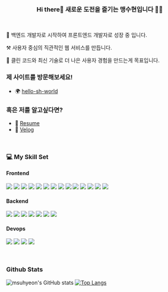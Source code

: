 ### <div align="center">Hi there👋 새로운 도전을 즐기는 맹수현입니다 👩‍💻</div>  

<br/>

🌱 백엔드 개발자로 시작하여 프론트엔드 개발자로 성장 중 입니다. 

⚒️ 사용자 중심의 직관적인 웹 서비스를 만듭니다.

🚀 클린 코드와 최신 기술로 더 나은 사용자 경험을 만드는게 목표입니다.  
  

### 제 사이트를 방문해보세요!

- 🌍 [hello-sh-world](https://hello-sh-world.vercel.app/)

### 혹은 저를 알고싶다면?
  
- 💼 [Resume](https://pepper-yak-068.notion.site/f0a2e0e856c449d1a7197d48c46a6fad)
- 🦜 [Velog](https://velog.io/@msh/posts)
<!--
- 💬 [Contact](mailto:job.maengsh@gmail.com)
-->

<br />


### 💻 My Skill Set  

#### Frontend
<img src="https://img.shields.io/badge/Javascript-F7DF1E?style=for-the-badge&logo=javascript&logoColor=white">  <img src="https://img.shields.io/badge/ReactJS-61DAFB?style=for-the-badge&logo=react&logoColor=white"> <img src="https://img.shields.io/badge/NextJS-000000?style=for-the-badge&logo=nextdotjs&logoColor=white"> <img src="https://img.shields.io/badge/Typescript-3178C6?style=for-the-badge&logo=Typescript&logoColor=white"> <img src="https://img.shields.io/badge/VueJS-4FC08D?style=for-the-badge&logo=vuedotjs&logoColor=white"> <img src="https://img.shields.io/badge/Nuxt-00DC82?style=for-the-badge&logo=nuxt&logoColor=white">  <img src="https://img.shields.io/badge/HTML5-E34F26?style=for-the-badge&logo=html5&logoColor=white"> <img src="https://img.shields.io/badge/CSS3-1572B6?style=for-the-badge&logo=css3&logoColor=white"> <img src="https://img.shields.io/badge/Sass-CC6699?style=for-the-badge&logo=sass&logoColor=white"> <img src="https://img.shields.io/badge/Vuetify-1867C0?style=for-the-badge&logo=vuetify&logoColor=white"> <img src="https://img.shields.io/badge/webpack-8DD6F9?style=for-the-badge&logo=webpack&logoColor=white"> <img src="https://img.shields.io/badge/ESLint-4B32C3?style=for-the-badge&logo=ESLint&logoColor=white"> <img src="https://img.shields.io/badge/Prettier-F7B93E?style=for-the-badge&logo=Prettier&logoColor=white">  <img src="https://img.shields.io/badge/Bootstrap-7952B3?style=for-the-badge&logo=Bootstrap&logoColor=white">
#### Backend
<img src="https://img.shields.io/badge/java-007396?style=for-the-badge&logo=OpenJDK&logoColor=white"> <img src="https://img.shields.io/badge/Spring-6DB33F?style=for-the-badge&logo=spring&logoColor=white"> <img src="https://img.shields.io/badge/mysql-4479A1?style=for-the-badge&logo=mysql&logoColor=white"> <img src="https://img.shields.io/badge/oracle-F80000?style=for-the-badge&logo=oracle&logoColor=white"> <img src="https://img.shields.io/badge/nodejs-5FA04E?style=for-the-badge&logo=nodedotjs&logoColor=white"> <img src="https://img.shields.io/badge/express-000000?style=for-the-badge&logo=express&logoColor=white">  <img src="https://img.shields.io/badge/mongodb-47A248?style=for-the-badge&logo=mongodb&logoColor=white"> 
#### Devops
<img src="https://img.shields.io/badge/vite-646CFF?style=for-the-badge&logo=vite&logoColor=white"> <img src="https://img.shields.io/badge/Vercel-000000?style=for-the-badge&logo=Vercel&logoColor=white"> 
<img src="https://img.shields.io/badge/Azure-2560E0?style=for-the-badge&logo=Azure&logoColor=white"> <img src="https://img.shields.io/badge/AWS-FF9900?style=for-the-badge&logo=Azure&logoColor=white">

<br />

### Github Stats  

![msuhyeon's GitHub stats](https://github-readme-stats.vercel.app/api?username=msuhyeon&show_icons=true&theme=dracula)
[![Top Langs](https://github-readme-stats.vercel.app/api/top-langs/?username=msuhyeon&layout=donut&hide_border=true)](https://github.com/anuraghazra/github-readme-stats)
